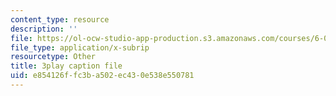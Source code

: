 ```yaml
---
content_type: resource
description: ''
file: https://ol-ocw-studio-app-production.s3.amazonaws.com/courses/6-046j-design-and-analysis-of-algorithms-spring-2015/e854126ffc3ba502ec430e538e550781_xVka6z1hu-I.srt
file_type: application/x-subrip
resourcetype: Other
title: 3play caption file
uid: e854126f-fc3b-a502-ec43-0e538e550781
---
```

